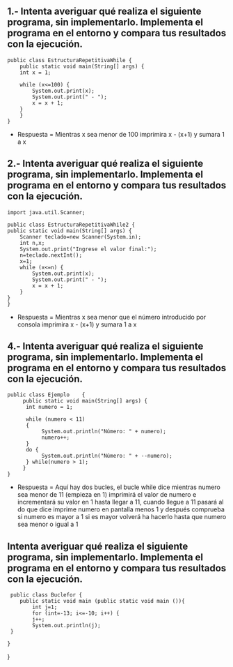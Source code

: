 <h2>1.- Intenta averiguar qué realiza el siguiente programa, sin implementarlo. Implementa el programa en el entorno y compara tus resultados con la ejecución.</h2>

    public class EstructuraRepetitivaWhile {
        public static void main(String[] args) {
        int x = 1;
       
        while (x<=100) {
            System.out.print(x);
            System.out.print(" - ");
            x = x + 1;
        }
        }
    }
    
<ul>
  <li>Respuesta =  Mientras x sea menor de 100 imprimira x - (x+1) y sumara 1 a x </li>
</ul>
<h2>2.-  Intenta averiguar qué realiza el siguiente programa, sin implementarlo. Implementa el programa en el entorno y compara tus resultados con la ejecución.</h2>

    import java.util.Scanner;

    public class EstructuraRepetitivaWhile2 {
    public static void main(String[] args) {
        Scanner teclado=new Scanner(System.in);
        int n,x;
        System.out.print("Ingrese el valor final:");
        n=teclado.nextInt();
        x=1;
        while (x<=n) {
            System.out.print(x);
            System.out.print(" - ");
            x = x + 1;
        }
    }
    }
    
<ul>
  <li>Respuesta =  Mientras x sea menor que el número introducido por consola imprimira x - (x+1) y sumara 1 a x </li>
</ul>

<h2>4.- Intenta averiguar qué realiza el siguiente programa, sin implementarlo. Implementa el programa en el entorno y compara tus resultados con la ejecución.</h2>

    public class Ejemplo    {
         public static void main(String[] args) {
          int numero = 1;
         
          while (numero < 11)
          {
               System.out.println("Número: " + numero);
               numero++;
          }
          do {
               System.out.println("Número: " + --numero);
          } while(numero > 1);
         }
    }

<ul>
  <li>Respuesta =  Aquí hay dos bucles, el bucle while dice mientras numero sea menor de 11 (empieza en 1) imprimirá el valor de numero e incrementará su valor en 1 hasta llegar a 11, cuando llegue a 11 pasará al do que dice imprime numero en pantalla menos 1 y después comprueba si numero es mayor a 1 si es mayor volverá ha hacerlo hasta que numero sea menor o igual a 1</li>
</ul>

<h2>Intenta averiguar qué realiza el siguiente programa, sin implementarlo. Implementa el programa en el entorno y compara tus resultados con la ejecución.</h2>

     public class Buclefor {
        public static void main (public static void main ()){
            int j=1;
            for (int=-13; i<=-10; i++) {
            j++;
            System.out.println(j);
     }

    }


}